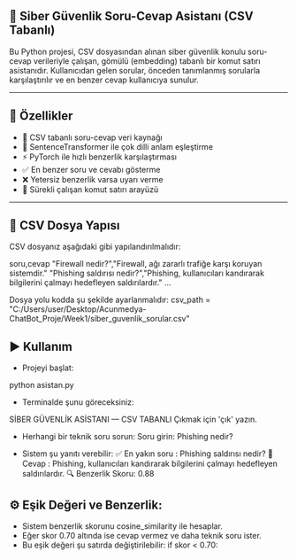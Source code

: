 ## 🔐 Siber Güvenlik Soru-Cevap Asistanı (CSV Tabanlı)

Bu Python projesi, CSV dosyasından alınan siber güvenlik konulu soru-cevap verileriyle çalışan, gömülü (embedding) tabanlı bir komut satırı asistanıdır. Kullanıcıdan gelen sorular, önceden tanımlanmış sorularla karşılaştırılır ve en benzer cevap kullanıcıya sunulur.

---

## 🚀 Özellikler

- 📄 CSV tabanlı soru-cevap veri kaynağı
- 🤖 SentenceTransformer ile çok dilli anlam eşleştirme
- ⚡ PyTorch ile hızlı benzerlik karşılaştırması
- ✅ En benzer soru ve cevabı gösterme
- ❌ Yetersiz benzerlik varsa uyarı verme
- 🔁 Sürekli çalışan komut satırı arayüzü

---

## 📂 CSV Dosya Yapısı
CSV dosyanız aşağıdaki gibi yapılandırılmalıdır:

soru,cevap
"Firewall nedir?","Firewall, ağı zararlı trafiğe karşı koruyan sistemdir."
"Phishing saldırısı nedir?","Phishing, kullanıcıları kandırarak bilgilerini çalmayı hedefleyen saldırılardır."
...

Dosya yolu kodda şu şekilde ayarlanmalıdır:
csv_path = "C:/Users/user/Desktop/Acunmedya-ChatBot_Proje/Week1/siber_guvenlik_sorular.csv"

## ▶ Kullanım
- Projeyi başlat:

python asistan.py

- Terminalde şunu göreceksiniz:

SİBER GÜVENLİK ASİSTANI — CSV TABANLI
Çıkmak için 'çık' yazın.

- Herhangi bir teknik soru sorun:
Soru girin: Phishing nedir?

- Sistem şu yanıtı verebilir:
✅ En yakın soru  : Phishing saldırısı nedir?
📌 Cevap          : Phishing, kullanıcıları kandırarak bilgilerini çalmayı hedefleyen saldırılardır.
🔍 Benzerlik Skoru: 0.88

## ⚙ Eşik Değeri ve Benzerlik:

- Sistem benzerlik skorunu cosine_similarity ile hesaplar.
- Eğer skor 0.70 altında ise cevap vermez ve daha teknik soru ister.
- Bu eşik değeri şu satırda değiştirilebilir:
    if skor < 0.70:
